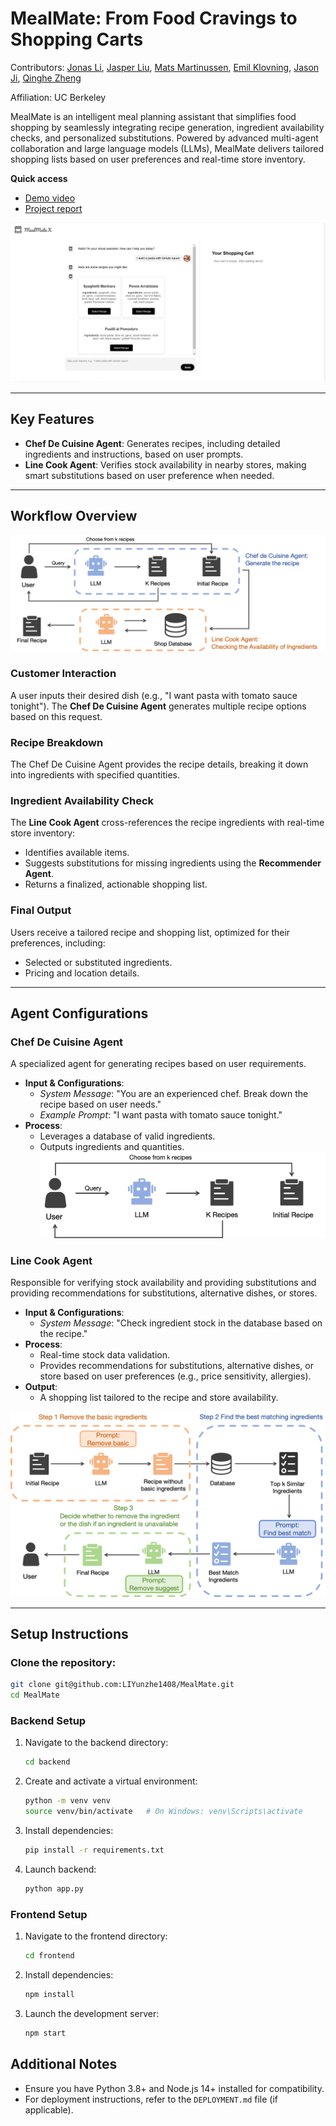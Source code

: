 # MealMate: From Food Cravings to Shopping Carts  
Contributors: [Jonas Li](https://github.com/LIYunzhe1408), [Jasper Liu](https://github.com/JJJasperl), [Mats Martinussen](https://github.com/MatsStuben), [Emil Klovning](https://github.com/emilklo), [Jason Ji](https://github.com/20jij), [Qinghe Zheng](https://github.com/zqh0429)

Affiliation: UC Berkeley

MealMate is an intelligent meal planning assistant that simplifies food shopping by seamlessly integrating recipe generation, ingredient availability checks, and personalized substitutions. Powered by advanced multi-agent collaboration and large language models (LLMs), MealMate delivers tailored shopping lists based on user preferences and real-time store inventory.

**Quick access**
* [Demo video](https://youtu.be/bAT-jZhDtCw?si=QK4Et1dV991vbpeL)
* [Project report](https://www.overleaf.com/read/wfsggtsqhzsv#1e8e83)

[![Video Title](./presentation/demo-layout.png)](https://youtu.be/bAT-jZhDtCw?si=QK4Et1dV991vbpeL)

---

## Key Features  
- **Chef De Cuisine Agent**: Generates recipes, including detailed ingredients and instructions, based on user prompts.  
- **Line Cook Agent**: Verifies stock availability in nearby stores, making smart substitutions based on user preference when needed.  

---

## Workflow Overview  
![Workflow](./presentation/workflow.png)

### Customer Interaction
A user inputs their desired dish (e.g., "I want pasta with tomato sauce tonight"). The **Chef De Cuisine Agent** generates multiple recipe options based on this request.

### Recipe Breakdown
The Chef De Cuisine Agent provides the recipe details, breaking it down into ingredients with specified quantities.

### Ingredient Availability Check
The **Line Cook Agent** cross-references the recipe ingredients with real-time store inventory:
- Identifies available items.
- Suggests substitutions for missing ingredients using the **Recommender Agent**.
- Returns a finalized, actionable shopping list.

### Final Output
Users receive a tailored recipe and shopping list, optimized for their preferences, including:
- Selected or substituted ingredients.  
- Pricing and location details.

---

## Agent Configurations  

### Chef De Cuisine Agent  
A specialized agent for generating recipes based on user requirements.  
- **Input & Configurations**:  
    - *System Message*: "You are an experienced chef. Break down the recipe based on user needs."  
    - *Example Prompt*: "I want pasta with tomato sauce tonight."  
- **Process**:  
    - Leverages a database of valid ingredients.  
    - Outputs ingredients and quantities.  
![Chef de cuisine](./presentation/agent-chef_de_cuisine.jpg)

### Line Cook Agent  
Responsible for verifying stock availability and providing substitutions and providing recommendations for substitutions, alternative dishes, or stores.
- **Input & Configurations**:  
    - *System Message*: "Check ingredient stock in the database based on the recipe."  
- **Process**:  
    - Real-time stock data validation.  
    - Provides recommendations for substitutions, alternative dishes, or store based on user preferences (e.g., price sensitivity, allergies).
- **Output**:  
    - A shopping list tailored to the recipe and store availability.  

![Line Cook](./presentation/agent-line_cook.png)

---

## Setup Instructions

### Clone the repository:
```bash
git clone git@github.com:LIYunzhe1408/MealMate.git
cd MealMate
```

### Backend Setup
1. Navigate to the backend directory:
    ```bash
    cd backend
    ```

2. Create and activate a virtual environment:
    ```bash
    python -m venv venv
    source venv/bin/activate   # On Windows: venv\Scripts\activate
    ```
3. Install dependencies:
    ```bash
    pip install -r requirements.txt
    ```

4. Launch backend:
    ```bash
    python app.py
    ```

### Frontend Setup
1. Navigate to the frontend directory:
    ```bash
    cd frontend
    ```
2. Install dependencies:
    ```bash
    npm install
    ```
3. Launch the development server:
    ```bash
    npm start
    ```


## Additional Notes
- Ensure you have Python 3.8+ and Node.js 14+ installed for compatibility.
- For deployment instructions, refer to the `DEPLOYMENT.md` file (if applicable).
